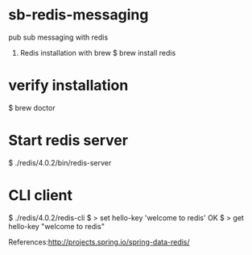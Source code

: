 # sb-redis-messaging
pub sub messaging with redis

1. Redis installation with brew
  $ brew install redis
  # verify installation  
  $ brew doctor
  # Start redis server 
  $ ./redis/4.0.2/bin/redis-server
  # CLI client  
  $ ./redis/4.0.2/redis-cli
   $ > set hello-key 'welcome to redis'
   OK
   $ > get hello-key
   "welcome to redis"
   
  
References:http://projects.spring.io/spring-data-redis/
